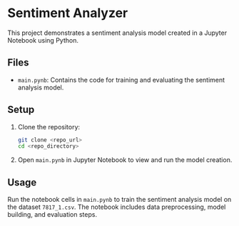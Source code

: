 # Sentiment Analyzer

This project demonstrates a sentiment analysis model created in a Jupyter Notebook using Python.

## Files

- `main.pynb`: Contains the code for training and evaluating the sentiment analysis model.

## Setup

1. Clone the repository:

   ```bash
   git clone <repo_url>
   cd <repo_directory>
   ```

2. Open `main.pynb` in Jupyter Notebook to view and run the model creation.

## Usage

Run the notebook cells in `main.pynb` to train the sentiment analysis model on the dataset `7817_1.csv`. The notebook includes data preprocessing, model building, and evaluation steps.
